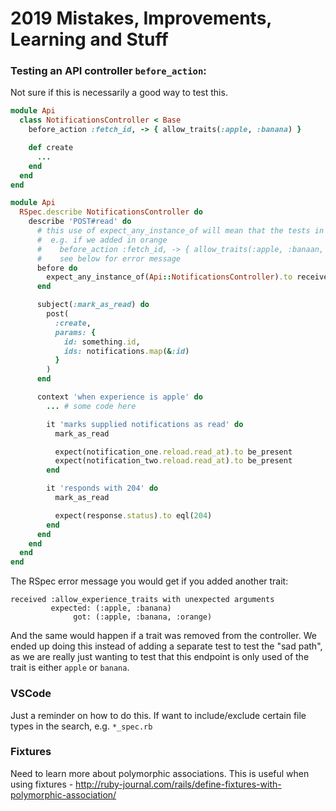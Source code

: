 # 2019 Mistakes, Improvements, Learning and Stuff

### Testing an API controller `before_action`:

Not sure if this is necessarily a good way to test this.

```ruby
module Api
  class NotificationsController < Base
    before_action :fetch_id, -> { allow_traits(:apple, :banana) }

    def create
      ...
    end
  end
end
```

```ruby
module Api
  RSpec.describe NotificationsController do
    describe 'POST#read' do
      # this use of expect_any_instance_of will mean that the tests in this spec will fail if any other traits are added or removed in the controller
      #  e.g. if we added in orange
      #    before_action :fetch_id, -> { allow_traits(:apple, :banaan, :orange) }
      #    see below for error message
      before do
        expect_any_instance_of(Api::NotificationsController).to receive(:allow_traits).with(:apple, :banana).and_call_original
      end

      subject(:mark_as_read) do
        post(
          :create,
          params: {
            id: something.id,
            ids: notifications.map(&:id)
          }
        )
      end

      context 'when experience is apple' do
        ... # some code here

        it 'marks supplied notifications as read' do
          mark_as_read

          expect(notification_one.reload.read_at).to be_present
          expect(notification_two.reload.read_at).to be_present
        end

        it 'responds with 204' do
          mark_as_read

          expect(response.status).to eql(204)
        end
      end
    end
  end
end
```

The RSpec error message you would get if you added another trait:

```
received :allow_experience_traits with unexpected arguments
         expected: (:apple, :banana)
              got: (:apple, :banana, :orange)
```

And the same would happen if a trait was removed from the controller.
We ended up doing this instead of adding a separate test to test the "sad path", as we are really just wanting to test that this endpoint is only used of the trait is either `apple` or `banana`.



### VSCode
Just a reminder on how to do this. If want to include/exclude certain file types in the search, e.g. `*_spec.rb`


### Fixtures

Need to learn more about polymorphic associations.
This is useful when using fixtures - http://ruby-journal.com/rails/define-fixtures-with-polymorphic-association/
